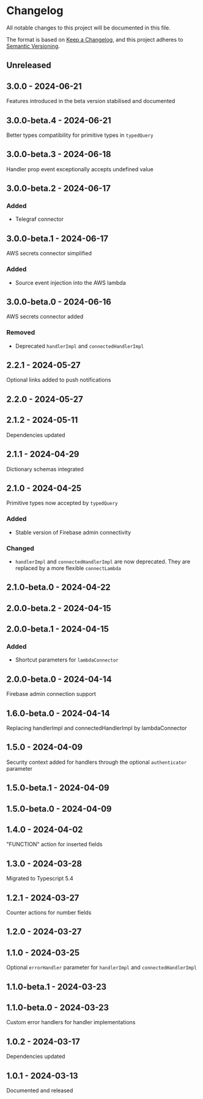 # Changelog
All notable changes to this project will be documented in this file.

The format is based on [Keep a Changelog](https://keepachangelog.com/en/1.0.0/),
and this project adheres to [Semantic Versioning](https://semver.org/spec/v2.0.0.html).

## Unreleased

## 3.0.0 - 2024-06-21
Features introduced in the beta version stabilised and documented

## 3.0.0-beta.4 - 2024-06-21
Better types compatibility for primitive types in `typedQuery`

## 3.0.0-beta.3 - 2024-06-18
Handler prop event exceptionally accepts undefined value

## 3.0.0-beta.2 - 2024-06-17
### Added
- Telegraf connector

## 3.0.0-beta.1 - 2024-06-17
AWS secrets connector simplified

### Added
- Source event injection into the AWS lambda

## 3.0.0-beta.0 - 2024-06-16
AWS secrets connector added

### Removed
- Deprecated `handlerImpl` and `connectedHandlerImpl`

## 2.2.1 - 2024-05-27
Optional links added to push notifications

## 2.2.0 - 2024-05-27

## 2.1.2 - 2024-05-11
Dependencies updated

## 2.1.1 - 2024-04-29
Dictionary schemas integrated

## 2.1.0 - 2024-04-25
Primitive types now accepted by `typedQuery`

### Added
- Stable version of Firebase admin connectivity

### Changed
- `handlerImpl` and `connectedHandlerImpl` are now deprecated. They are replaced by a more flexible `connectLambda`

## 2.1.0-beta.0 - 2024-04-22

## 2.0.0-beta.2 - 2024-04-15

## 2.0.0-beta.1 - 2024-04-15
### Added
- Shortcut parameters for `lambdaConnector`

## 2.0.0-beta.0 - 2024-04-14
Firebase admin connection support

## 1.6.0-beta.0 - 2024-04-14
Replacing handlerImpl and connectedHandlerImpl by lambdaConnector

## 1.5.0 - 2024-04-09
Security context added for handlers through the optional `authenticator` parameter

## 1.5.0-beta.1 - 2024-04-09

## 1.5.0-beta.0 - 2024-04-09

## 1.4.0 - 2024-04-02
"FUNCTION" action for inserted fields

## 1.3.0 - 2024-03-28
Migrated to Typescript 5.4

## 1.2.1 - 2024-03-27
Counter actions for number fields

## 1.2.0 - 2024-03-27

## 1.1.0 - 2024-03-25
Optional `errorHandler` parameter for `handlerImpl` and `connectedHandlerImpl`

## 1.1.0-beta.1 - 2024-03-23

## 1.1.0-beta.0 - 2024-03-23
Custom error handlers for handler implementations

## 1.0.2 - 2024-03-17
Dependencies updated

## 1.0.1 - 2024-03-13
Documented and released
